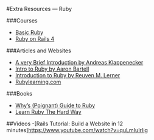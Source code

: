 #Extra Resources — Ruby

###Courses
- [Basic Ruby](https://www.codecademy.com/learn/ruby)
- [Ruby on Rails 4](https://www.codecademy.com/learn/learn-rails)

###Articles and Websites
- [A very Brief Introduction by Andreas Klappenecker](http://faculty.cs.tamu.edu/klappi/csce222-s11/ruby.pdf)
- [Intro to Ruby by Aaron Bartell](http://powerruby.com/presentations/2_PowerRuby-IntroToRuby_Gateway2014.pdf)
- [Introduction to Ruby by Reuven M. Lerner](http://www.ee.ryerson.ca/~courses/coe518/LinuxJournal/elj2006-147-installRuby.pdf)
- [Rubylearning.com](http://rubylearning.com/satishtalim/tutorial.html)

###Books
- [Why’s (Poignant) Guide to Ruby](http://poignant.guide/book/chapter-1.html)
- [Learn Ruby The Hard Way](http://learnrubythehardway.org/book/index.html)

##Videos
-[Rails Tutorial: Build a Website in 12 minutes]https://www.youtube.com/watch?v=quLmIuIrIig
